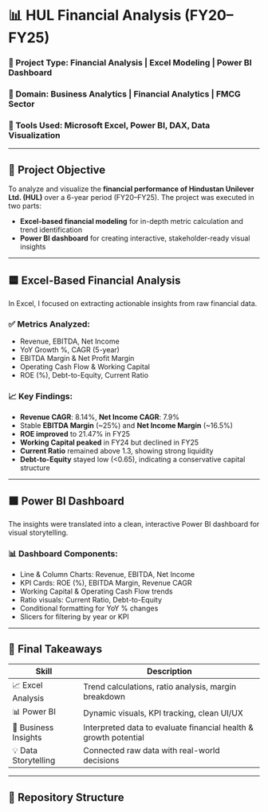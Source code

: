 # 📊 HUL Financial Analysis (FY20–FY25)

### 🚀 Project Type: Financial Analysis | Excel Modeling | Power BI Dashboard  
### 🧠 Domain: Business Analytics | Financial Analytics | FMCG Sector  
### 💼 Tools Used: Microsoft Excel, Power BI, DAX, Data Visualization

---

## 📌 Project Objective

To analyze and visualize the **financial performance of Hindustan Unilever Ltd. (HUL)** over a 6-year period (FY20–FY25). The project was executed in two parts:  
- **Excel-based financial modeling** for in-depth metric calculation and trend identification  
- **Power BI dashboard** for creating interactive, stakeholder-ready visual insights

---

## 🟦 Excel-Based Financial Analysis

In Excel, I focused on extracting actionable insights from raw financial data.

### ✅ Metrics Analyzed:
- Revenue, EBITDA, Net Income
- YoY Growth %, CAGR (5-year)
- EBITDA Margin & Net Profit Margin
- Operating Cash Flow & Working Capital
- ROE (%), Debt-to-Equity, Current Ratio

### 📈 Key Findings:
- **Revenue CAGR**: 8.14%, **Net Income CAGR**: 7.9%
- Stable **EBITDA Margin** (~25%) and **Net Income Margin** (~16.5%)
- **ROE improved** to 21.47% in FY25
- **Working Capital peaked** in FY24 but declined in FY25
- **Current Ratio** remained above 1.3, showing strong liquidity
- **Debt-to-Equity** stayed low (<0.65), indicating a conservative capital structure

---

## 🟩 Power BI Dashboard

The insights were translated into a clean, interactive Power BI dashboard for visual storytelling.

### 📊 Dashboard Components:
- Line & Column Charts: Revenue, EBITDA, Net Income
- KPI Cards: ROE (%), EBITDA Margin, Revenue CAGR
- Working Capital & Operating Cash Flow trends
- Ratio visuals: Current Ratio, Debt-to-Equity
- Conditional formatting for YoY % changes
- Slicers for filtering by year or KPI

---

## 🎯 Final Takeaways

| Skill | Description |
|-------|-------------|
| 📈 Excel Analysis | Trend calculations, ratio analysis, margin breakdown |
| 📊 Power BI | Dynamic visuals, KPI tracking, clean UI/UX |
| 📌 Business Insights | Interpreted data to evaluate financial health & growth potential |
| 💡 Data Storytelling | Connected raw data with real-world decisions |

---

## 📁 Repository Structure

